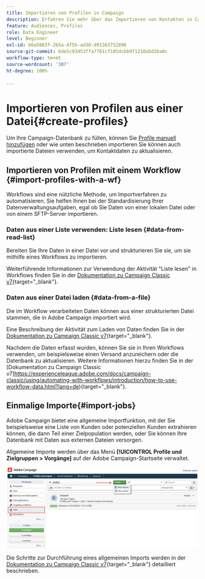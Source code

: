 ```yaml
---
title: Importieren von Profilen in Campaign
description: Erfahren Sie mehr über das Importieren von Kontakten in Campaign.
feature: Audiences, Profiles
role: Data Engineer
level: Beginner
exl-id: b6a5083f-2b5a-4f5b-ad30-d91363752896
source-git-commit: 6de5c93453ffa7761cf185dcbb9f1210abd26a0c
workflow-type: tm+mt
source-wordcount: '307'
ht-degree: 100%

---
```


# Importieren von Profilen aus einer Datei{#create-profiles}

Um Ihre Campaign-Datenbank zu füllen, können Sie [Profile manuell hinzufügen](create-profiles.md) oder wie unten beschrieben importieren Sie können auch importierte Dateien verwenden, um Kontaktdaten zu aktualisieren.

## Importieren von Profilen mit einem Workflow {#import-profiles-with-a-wf}

Workflows sind eine nützliche Methode, um Importverfahren zu automatisieren. Sie helfen Ihnen bei der Standardisierung Ihrer Datenverwaltungsaufgaben, egal ob Sie Daten von einer lokalen Datei oder von einem SFTP-Server importieren.

### Daten aus einer Liste verwenden: Liste lesen {#data-from-read-list}

Bereiten Sie Ihre Daten in einer Datei vor und strukturieren Sie sie, um sie mithilfe eines Workflows zu importieren.

Weiterführende Informationen zur Verwendung der Aktivität &quot;Liste lesen&quot; in Workflows finden Sie in der [Dokumentation zu Campaign Classic v7](https://experienceleague.adobe.com/docs/campaign-classic/using/automating-with-workflows/targeting-activities/read-list.html?lang=de){target=&quot;_blank&quot;}.

### Daten aus einer Datei laden {#data-from-a-file}

Die im Workflow verarbeiteten Daten können aus einer strukturierten Datei stammen, die in Adobe Campaign importiert wird.

Eine Beschreibung der Aktivität zum Laden von Daten finden Sie in der [Dokumentation zu Campaign Classic v7](https://experienceleague.adobe.com/docs/campaign-classic/using/automating-with-workflows/action-activities/data-loading--file-.html?lang=de){target=&quot;_blank&quot;}.

Nachdem die Daten erfasst wurden, können Sie sie in Ihren Workflows verwenden, um beispielsweise einen Versand anzureichern oder die Datenbank zu aktualisieren. Weitere Informationen hierzu finden Sie in der [Dokumentation zu Campaign Classic v7]https://experienceleague.adobe.com/docs/campaign-classic/using/automating-with-workflows/introduction/how-to-use-workflow-data.html?lang=de){target=&quot;_blank&quot;}.

## Einmalige Importe{#import-jobs}

Adobe Campaign bietet eine allgemeine Importfunktion, mit der Sie beispielsweise eine Liste von Kunden oder potenziellen Kunden extrahieren können, die dann Teil einer Zielpopulation werden, oder Sie können Ihre Datenbank mit Daten aus externen Dateien versorgen.

Allgemeine Importe werden über das Menü **[!UICONTROL Profile und Zielgruppen > Vorgänge]** auf der Adobe Campaign-Startseite verwaltet.

![](assets/new-import-job.png)

Die Schritte zur Durchführung eines allgemeinen Imports werden in der [Dokumentation zu Campaign Classic v7](https://experienceleague.adobe.com/docs/campaign-classic/using/getting-started/importing-and-exporting-data/generic-imports-exports/about-generic-imports-exports.html?lang=de#getting-started){target=&quot;_blank&quot;} detailliert beschrieben.
